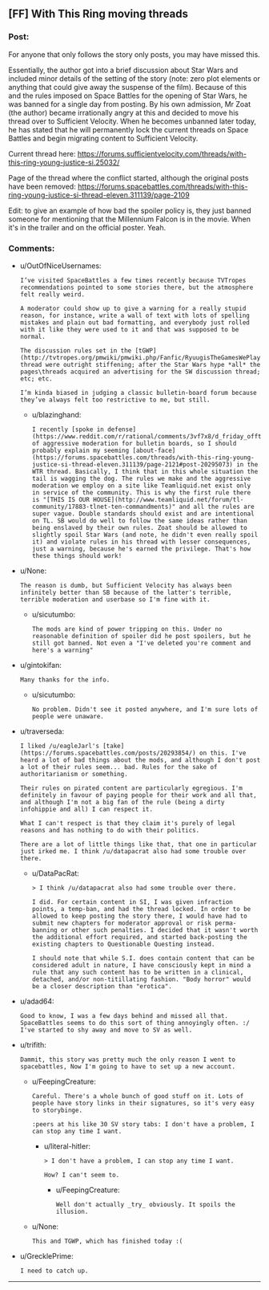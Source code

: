 ## [FF] With This Ring moving threads

### Post:

For anyone that only follows the story only posts, you may have missed this.

Essentially, the author got into a brief discussion about Star Wars and included minor details of the setting of the story (note: zero plot elements or anything that could give away the suspense of the film). Because of this and the rules imposed on Space Battles for the opening of Star Wars, he was banned for a single day from posting.  By his own admission, Mr Zoat (the author) became irrationally angry at this and decided to move his thread over to Sufficient Velocity. When he becomes unbanned later today, he has stated that he will permanently lock the current threads on Space Battles and begin migrating content to Sufficient Velocity.

Current thread here: https://forums.sufficientvelocity.com/threads/with-this-ring-young-justice-si.25032/

Page of the thread where the conflict started, although the original posts have been removed: https://forums.spacebattles.com/threads/with-this-ring-young-justice-si-thread-eleven.311139/page-2109

Edit: to give an example of how bad the spoiler policy is, they just banned someone for mentioning that the Millennium Falcon is in the movie. When it's in the trailer and on the official poster. Yeah.

### Comments:

- u/OutOfNiceUsernames:
  ```
  I’ve visited SpaceBattles a few times recently because TVTropes recommendations pointed to some stories there, but the atmosphere felt really weird. 

  A moderator could show up to give a warning for a really stupid reason, for instance, write a wall of text with lots of spelling mistakes and plain out bad formatting, and everybody just rolled with it like they were used to it and that was supposed to be normal.

  The discussion rules set in the [tGWP](http://tvtropes.org/pmwiki/pmwiki.php/Fanfic/RyuugisTheGamesWePlay) thread were outright stiffening; after the Star Wars hype *all* the pages\threads acquired an advertising for the SW discussion thread; etc; etc.

  I’m kinda biased in judging a classic bulletin-board forum because they’ve always felt too restrictive to me, but still.
  ```

  - u/blazinghand:
    ```
    I recently [spoke in defense](https://www.reddit.com/r/rational/comments/3vf7x8/d_friday_offtopic_thread/cxniksw) of aggressive moderation for bulletin boards, so I should probably explain my seeming [about-face](https://forums.spacebattles.com/threads/with-this-ring-young-justice-si-thread-eleven.311139/page-2121#post-20295073) in the WTR thread. Basically, I think that in this whole situation the tail is wagging the dog. The rules we make and the aggressive moderation we employ on a site like Teamliquid.net exist only in service of the community. This is why the first rule there is "[THIS IS OUR HOUSE](http://www.teamliquid.net/forum/tl-community/17883-tlnet-ten-commandments)" and all the rules are super vague. Double standards should exist and are intentional on TL. SB would do well to follow the same ideas rather than being enslaved by their own rules. Zoat should be allowed to slightly spoil Star Wars (and note, he didn't even really spoil it) and violate rules in his thread with lesser consequences, just a warning, because he's earned the privilege. That's how these things should work!
    ```

- u/None:
  ```
  The reason is dumb, but Sufficient Velocity has always been infinitely better than SB because of the latter's terrible, terrible moderation and userbase so I'm fine with it.
  ```

  - u/sicutumbo:
    ```
    The mods are kind of power tripping on this. Under no reasonable definition of spoiler did he post spoilers, but he still got banned. Not even a "I've deleted you're comment and here's a warning"
    ```

- u/gintokifan:
  ```
  Many thanks for the info.
  ```

  - u/sicutumbo:
    ```
    No problem. Didn't see it posted anywhere, and I'm sure lots of people were unaware.
    ```

- u/traverseda:
  ```
  I liked /u/eagleJarl's [take](https://forums.spacebattles.com/posts/20293854/) on this. I've heard a lot of bad things about the mods, and although I don't post a lot of their rules seem... bad. Rules for the sake of authoritarianism or something.

  Their rules on pirated content are particularly egregious. I'm definitely in favour of paying people for their work and all that, and although I'm not a big fan of the rule (being a dirty infohippie and all) I can respect it.

  What I can't respect is that they claim it's purely of legal reasons and has nothing to do with their politics.

  There are a lot of little things like that, that one in particular just irked me. I think /u/datapacrat also had some trouble over there.
  ```

  - u/DataPacRat:
    ```
    > I think /u/datapacrat also had some trouble over there.

    I did. For certain content in SI, I was given infraction points, a temp-ban, and had the thread locked. In order to be allowed to keep posting the story there, I would have had to submit new chapters for moderator approval or risk perma-banning or other such penalties. I decided that it wasn't worth the additional effort required, and started back-posting the existing chapters to Questionable Questing instead.

    I should note that while S.I. does contain content that can be considered adult in nature, I have consciously kept in mind a rule that any such content has to be written in a clinical, detached, and/or non-titillating fashion. "Body horror" would be a closer description than "erotica".
    ```

- u/adad64:
  ```
  Good to know, I was a few days behind and missed all that. SpaceBattles seems to do this sort of thing annoyingly often. :/ I've started to shy away and move to SV as well.
  ```

- u/trifith:
  ```
  Dammit, this story was pretty much the only reason I went to spacebattles, Now I'm going to have to set up a new account.
  ```

  - u/FeepingCreature:
    ```
    Careful. There's a whole bunch of good stuff on it. Lots of people have story links in their signatures, so it's very easy to storybinge.

    :peers at his like 30 SV story tabs: I don't have a problem, I can stop any time I want.
    ```

    - u/literal-hitler:
      ```
      > I don't have a problem, I can stop any time I want.

      How? I can't seem to.
      ```

      - u/FeepingCreature:
        ```
        Well don't actually _try_ obviously. It spoils the illusion.
        ```

  - u/None:
    ```
    This and TGWP, which has finished today :(
    ```

- u/GrecklePrime:
  ```
  I need to catch up.
  ```

---

